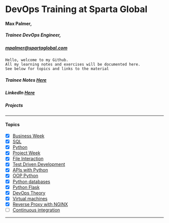 # DevOps Training at Sparta Global
####    **Max Palmer**,
#####   Trainee DevOps Engineer,
#####   [mpalmer@spartaglobal.com](mailto:mpalmer@spartaglobal.com)  
  
    Hello, welcome to my Github. 
    All my learning notes and exercises will be documented here. 
    See below for topics and links to the material 
 
##### Trainee Notes  [Here](https://github.com/Lycurgus1?tab=repositories)
##### LinkedIn [Here](https://www.linkedin.com/in/max-palmer-38a90a150/)
##### Projects 
___

#### Topics
- [x] [Business Week](https://github.com/Lycurgus1/comm_2/tree/master/Business%20Week)
- [x] [SQL](https://github.com/Lycurgus1/comm_2/tree/master/SQL%20Week)
- [x] [Python](https://github.com/Lycurgus1/python)
- [x] [Project Week](https://github.com/Lycurgus1/Airport_Project)
- [x] [File Interaction](https://github.com/Lycurgus1/File_handling)
- [x] [Test Driven Development](https://github.com/Lycurgus1/python_tdd)
- [x] [APIs with Python](https://github.com/Lycurgus1/python_apis)
- [x] [OOP Python](https://github.com/Lycurgus1/OOP_Exercises)
- [x] [Python databases](https://github.com/Lycurgus1/Python_database)
- [x] [Python Flask](https://github.com/Lycurgus1/Python_flask)
- [x] [DevOps Theory](https://github.com/Lycurgus1/DevsOps_Theory)
- [x] [Virtual machines](https://github.com/Lycurgus1/vagrant_starter_server)
- [x] [Reverse Proxy with NGINX](https://github.com/Lycurgus1/VM_Reverse_Proxy_Automation)
- [ ] [Continuous integration](https://github.com/Lycurgus1/ci-start-code)

---
